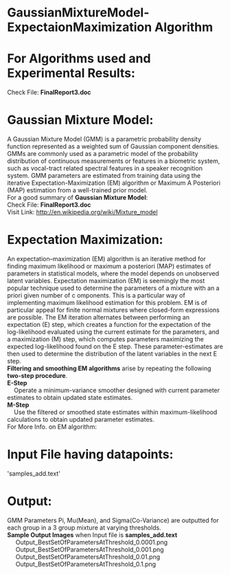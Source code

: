 GaussianMixtureModel-ExpectaionMaximization Algorithm
======================================================

For Algorithms used and Experimental Results:
=============================================
Check File: <b>FinalReport3.doc</b>

Gaussian Mixture Model:
=======================
A Gaussian Mixture Model (GMM) is a parametric probability density function represented as a weighted sum of Gaussian component densities. 
GMMs are commonly used as a parametric model of the probability distribution of continuous measurements or features in a biometric system, 
such as vocal-tract related spectral features in a speaker recognition system. GMM parameters are estimated from training data using the iterative 
Expectation-Maximization (EM) algorithm or Maximum A Posteriori (MAP) estimation from a well-trained prior model.
<br>
For a good summary of <b>Gaussian Mixture Model</b>:<br>
Check File: <b>FinalReport3.doc</b><br>
Visit Link: http://en.wikipedia.org/wiki/Mixture_model

Expectation Maximization:
=========================
An expectation–maximization (EM) algorithm is an iterative method for finding maximum likelihood or maximum a posteriori (MAP) estimates of parameters 
in statistical models, where the model depends on unobserved latent variables. 
Expectation maximization (EM) is seemingly the most popular technique used to determine the parameters of a mixture with an a priori given number of c
omponents. This is a particular way of implementing maximum likelihood estimation for this problem. EM is of particular appeal for finite normal mixtures 
where closed-form expressions are possible.
The EM iteration alternates between performing an expectation (E) step, 
which creates a function for the expectation of the log-likelihood evaluated using the current estimate for the parameters, and a maximization (M) step, 
which computes parameters maximizing the expected log-likelihood found on the E step. These parameter-estimates are then used to determine the distribution 
of the latent variables in the next E step.
<br>
<b>Filtering and smoothing EM algorithms</b> arise by repeating the following <b>two-step procedure</b>.<br>
<b>E-Step</b><br>
&nbsp;&nbsp;&nbsp;&nbsp;Operate a minimum-variance smoother designed with current parameter estimates to obtain updated state estimates.<br>
<b>M-Step</b><br>
&nbsp;&nbsp;&nbsp;&nbsp;Use the filtered or smoothed state estimates within maximum-likelihood calculations to obtain updated parameter estimates.
<br>
For More Info. on EM algorithm: <br>


Input File having datapoints:
=============================
'samples_add.text'

Output:
=======
GMM Parameters Pi, Mu(Mean), and Sigma(Co-Variance) are outputted for each group in a 3 group mixture at varying thresholds. <br>
<b>Sample Output Images</b> when Input file is <b>samples_add.text</b> <br>
 &nbsp;&nbsp;&nbsp;&nbsp; Output_BestSetOfParametersAtThreshold_0.0001.png   <br>
 &nbsp;&nbsp;&nbsp;&nbsp; Output_BestSetOfParametersAtThreshold_0.001.png   <br>
 &nbsp;&nbsp;&nbsp;&nbsp; Output_BestSetOfParametersAtThreshold_0.01.png   <br>
 &nbsp;&nbsp;&nbsp;&nbsp; Output_BestSetOfParametersAtThreshold_0.1.png   <br>
